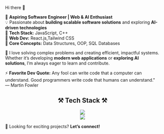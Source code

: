  Hi there 👋

🚀 **Aspiring Software Engineer | Web & AI Enthusiast**  
💡 Passionate about **building scalable software solutions** and exploring **AI-driven technologies**  
🔹 **Tech Stack:**  JavaScript, C++  
🔹 **Web Dev:** React.js,Tailwind CSS  
🔹 **Core Concepts:** Data Structures, OOP, SQL Databases  

🎯 I love solving complex problems and creating efficient, impactful systems. Whether it’s developing **modern web applications** or **exploring AI solutions**, I’m always eager to learn and contribute.  

⚡ **Favorite Dev Quote:** Any fool can write code that a computer can understand. Good programmers write code that humans can understand." — Martin Fowler 




<h2 align="center">⚒ Tech Stack ⚒</h2>

<div align="center">
    <img src="https://skillicons.dev/icons?i=react,tailwind,js,html,css,prisma" /><br>
    <img src="https://skillicons.dev/icons?i=github,vscode" />
</div>

👀 Looking for exciting projects? **Let’s connect!**

